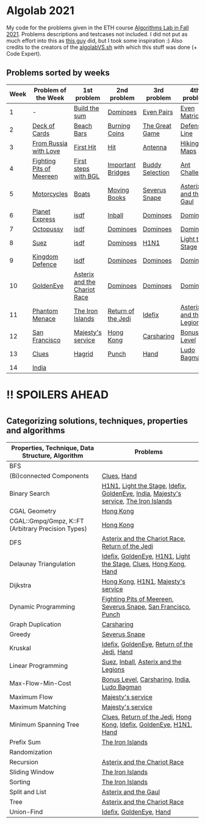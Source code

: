 # Algolab 2021
My code for the problems given in the ETH course [Algorithms Lab in Fall 2021](https://www.cadmo.ethz.ch/education/lectures/HS21/algolab/index.html). Problems descriptions and testcases not included. I did not put as much effort into this as [this guy](https://github.com/simon-hrabec/algolab-2020) did, but I took some inspiration :) Also credits to the creators of the [algolabVS.sh](algolabVS.sh) with which this stuff was done (+ Code Expert).


## Problems sorted by weeks
| Week | Problem of the Week                                                   | 1st problem                                                                  | 2nd problem                                              | 3rd problem                                    | 4th problem                                                        |
| ---- | --------------------------------------------------------------------- | ---------------------------------------------------------------------------- | -------------------------------------------------------- | ---------------------------------------------- | ------------------------------------------------------------------ |
| 1    | -                                                                     | [Build the sum](problems/)                                                   | [Dominoes](problems/)                                    | [Even Pairs](problems/)                        | [Even Matrices](problems/)                                         |
| 2    | [Deck of Cards](problems/)                                            | [Beach Bars](problems/)                                                      | [Burning Coins](problems/)                               | [The Great Game](problems/)                    | [Defensive Line](problems/)                                        |
| 3    | [From Russia with Love](problems/)                                    | [First Hit](problems/)                                                       | [Hit](problems/)                                         | [Antenna](problems/)                           | [Hiking Maps](problems/)                                           |
| 4    | [Fighting Pits of Meereen](problems/week04-potw-fighting_pits_mereen) | [First steps with BGL](problems/)                                            | [Important Bridges](problems/)                           | [Buddy Selection](problems/)                   | [Ant Challenge](problems/)                                         |
| 5    | [Motorcycles](problems/)                                              | [Boats](problems/week05-boats)                                               | [Moving Books](problems/week05-moving_books)             | [Severus Snape](problems/week05-severus_snape) | [Asterix and the Gaul](problems/week05-asterix_the_gaul/)          |
| 6    | [Planet Express](problems/)                                           | [isdf](problems/)                                                            | [Inball](problems/week06-inball)                         | [Dominoes](problems/)                          | [Dominoes](problems/)                                              |
| 7    | [Octopussy](problems/)                                                | [isdf](problems/)                                                            | [Dominoes](problems/)                                    | [Dominoes](problems/)                          | [Dominoes](problems/)                                              |
| 8    | [Suez](problems/week08-potw-suez)                                     | [isdf](problems/)                                                            | [Dominoes](problems/)                                    | [H1N1](problems/week08-h1n1)                   | [Light the Stage](problems/week08-light_the_stage)                 |
| 9    | [Kingdom Defence](problems/)                                          | [isdf](problems/)                                                            | [Dominoes](problems/)                                    | [Dominoes](problems/)                          | [Dominoes](problems/)                                              |
| 10   | [GoldenEye](problems/week10-potw-goldeneye/)                          | [Asterix and the Chariot Race](problems/week10-asterix_and_the_chariot_race) | [Dominoes](problems/)                                    | [Dominoes](problems/)                          | [Dominoes](problems/)                                              |
| 11   | [Phantom Menace](problems/)                                           | [The Iron Islands](problems/week11-the_iron_islands)                         | [Return of the Jedi](problems/week11-return_of_the_jedi) | [Idefix](problems/week11-idefix/)              | [Asterix and the Legions](problems/week11-asterix_and_the_legions) |
| 12   | [San Francisco](problems/week12-potw-san_francisco)                   | [Majesty's service](problems/week12-majestys_secret_service)                 | [Hong Kong](problems/week12-hong_kong)                   | [Carsharing](/problems/week12-car_sharing)     | [Bonus Level](problems/week12-bonus_level)                         |
| 13   | [Clues](problems/week13-potw-clues)                                   | [Hagrid](problems/week13-hagrid)                                             | [Punch](problems/week13-punch)                           | [Hand](problems/week13-hand)                   | [Ludo Bagman](problems/week13-ludo_bagman)                         |
| 14   | [India](problems/week14-potw-india)                                   |                                                                              |                                                          |                                                |                                                                    |


# !! SPOILERS AHEAD
# 
# 

## Categorizing solutions, techniques, properties and algorithms
| Properties, Technique, Data Structure, Algorithm   | Problems                                                                                                                                                                                                                                                                                                                   |
| -------------------------------------------------- | -------------------------------------------------------------------------------------------------------------------------------------------------------------------------------------------------------------------------------------------------------------------------------------------------------------------------- |
| BFS                                                |                                                                                                                                                                                                                                                                                                                            |
| (Bi)connected Components                           | [Clues](problems/week13-potw-clues), [Hand](problems/week13-hand)                                                                                                                                                                                                                                                          |
| Binary Search                                      | [H1N1](problems/week08-h1n1), [Light the Stage](problems/week08-light_the_stage), [Idefix](problems/week11-idefix/), [GoldenEye](problems/week10-potw-goldeneye/), [India](problems/week14-potw-india), [Majesty's service](problems/week12-majestys_secret_service), [The Iron Islands](problems/week11-the_iron_islands) |
| CGAL Geometry                                      | [Hong Kong](problems/week12-hong_kong)                                                                                                                                                                                                                                                                                     |
| CGAL::Gmpq/Gmpz, K::FT (Arbitrary Precision Types) | [Hong Kong](problems/week12-hong_kong)                                                                                                                                                                                                                                                                                     |
| DFS                                                | [Asterix and the Chariot Race](problems/week10-asterix_and_the_chariot_race), [Return of the Jedi](problems/week11-return_of_the_jedi)                                                                                                                                                                                     |
| Delaunay Triangulation                             | [Idefix](problems/week11-idefix/), [GoldenEye](problems/week10-potw-goldeneye/), [H1N1](problems/week08-h1n1), [Light the Stage](problems/week08-light_the_stage), [Clues](problems/week13-potw-clues), [Hong Kong](problems/week12-hong_kong), [Hand](problems/week13-hand)                                               |
| Dijkstra                                           | [Hong Kong](problems/week12-hong_kong), [H1N1](problems/week08-h1n1), [Majesty's service](problems/week12-majestys_secret_service)                                                                                                                                                                                         |
| Dynamic Programming                                | [Fighting Pits of Meereen](problems/week04-potw-fighting_pits_mereen), [Severus Snape](problems/week05-severus_snape), [San Francisco](problems/week12-potw-san_francisco), [Punch](problems/week13-punch)                                                                                                                 |
| Graph Duplication                                  | [Carsharing](/problems/week12-car_sharing)                                                                                                                                                                                                                                                                                 |
| Greedy                                             | [Severus Snape](problems/week05-severus_snape)                                                                                                                                                                                                                                                                             |
| Kruskal                                            | [Idefix](problems/week11-idefix/), [GoldenEye](problems/week10-potw-goldeneye/), [Return of the Jedi](problems/week11-return_of_the_jedi), [Hand](problems/week13-hand)                                                                                                                                                    |
| Linear Programming                                 | [Suez](problems/week08-potw-suez), [Inball](problems/week06-inball), [Asterix and the Legions](problems/week11-asterix_and_the_legions)                                                                                                                                                                                    |
| Max-Flow-Min-Cost                                  | [Bonus Level](problems/week12-bonus_level), [Carsharing](/problems/week12-car_sharing), [India](problems/week14-potw-india), [Ludo Bagman](problems/week13-ludo_bagman)                                                                                                                                                    |
| Maximum Flow                                       | [Majesty's service](problems/week12-majestys_secret_service)                                                                                                                                                                                                                                                               |
| Maximum Matching                                   | [Majesty's service](problems/week12-majestys_secret_service)                                                                                                                                                                                                                                                               |
| Minimum Spanning Tree                              | [Clues](problems/week13-potw-clues), [Return of the Jedi](problems/week11-return_of_the_jedi), [Hong Kong](problems/week12-hong_kong), [Idefix](problems/week11-idefix/), [GoldenEye](problems/week10-potw-goldeneye/), [H1N1](problems/week08-h1n1), [Hand](problems/week13-hand)                                         |
| Prefix Sum                                         | [The Iron Islands](problems/week11-the_iron_islands)                                                                                                                                                                                                                                                                       |
| Randomization                                      |                                                                                                                                                                                                                                                                                                                            |
| Recursion                                          | [Asterix and the Chariot Race](problems/week10-asterix_and_the_chariot_race)                                                                                                                                                                                                                                               |
| Sliding Window                                     | [The Iron Islands](problems/week11-the_iron_islands)                                                                                                                                                                                                                                                                       |
| Sorting                                            | [The Iron Islands](problems/week11-the_iron_islands)                                                                                                                                                                                                                                                                       |
| Split and List                                     | [Asterix and the Gaul](problems/week05-asterix_the_gaul/)                                                                                                                                                                                                                                                                  |
| Tree                                               | [Asterix and the Chariot Race](problems/week10-asterix_and_the_chariot_race)                                                                                                                                                                                                                                               |
| Union-Find                                         | [Idefix](problems/week11-idefix/), [GoldenEye](problems/week10-potw-goldeneye/), [Hand](problems/week13-hand)                                                                                                                                                                                                              |